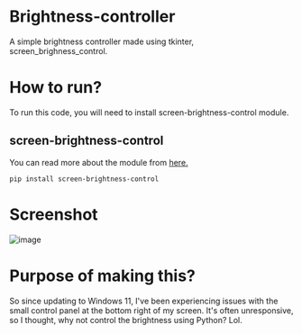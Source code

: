 # Brightness-controller

A simple brightness controller made using tkinter, screen_brighness_control.

# How to run?

To run this code, you will need to install screen-brightness-control module.

## screen-brightness-control

You can read more about the module from [here.](https://pypi.org/project/screen-brightness-control/)
```
pip install screen-brightness-control
```

# Screenshot
![image](https://user-images.githubusercontent.com/80287027/234117661-c1003d16-6add-4b30-a39a-65761d262991.png)

# Purpose of making this?

So since updating to Windows 11, I've been experiencing issues with the small control panel at the bottom right of my screen. It's often unresponsive, so I thought, why not control the brightness using Python? Lol.
